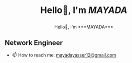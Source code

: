 # <p style="text-align: center;">Hello👋, I'm ***MAYADA***</p>
<center> Hello👋, I'm ***MAYADA*** </center>
 
## Network Engineer


- 📫 How to reach me: mayadayasser12@gmail.com
<!--
**mayadayasserr/mayadayasserr** is a ✨ _special_ ✨ repository because its `README.md` (this file) appears on your GitHub profile.

Here are some ideas to get you started:





-->
